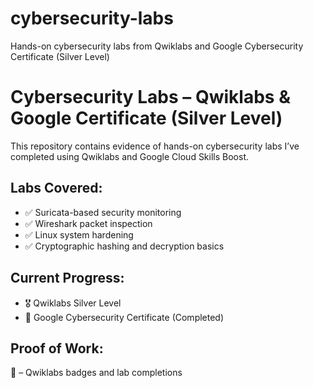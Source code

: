 # cybersecurity-labs
Hands-on cybersecurity labs from Qwiklabs and Google Cybersecurity Certificate (Silver Level)
# Cybersecurity Labs – Qwiklabs & Google Certificate (Silver Level)

This repository contains evidence of hands-on cybersecurity labs I’ve completed using Qwiklabs and Google Cloud Skills Boost.

## Labs Covered:
- ✅ Suricata-based security monitoring
- ✅ Wireshark packet inspection
- ✅ Linux system hardening
- ✅ Cryptographic hashing and decryption basics

## Current Progress:
- 🎖️ Qwiklabs Silver Level
- 🧾 Google Cybersecurity Certificate (Completed)

## Proof of Work:
📁 – Qwiklabs badges and lab completions  


